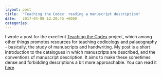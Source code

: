 ```yaml
---
layout: post
title:  "Teaching the Codex: reading a manuscript description"
date:   2017-04-09 12:20:45 +0000
categories: 
---
```

I wrote a post for the excellent [Teaching the Codex](https://teachingthecodex.wordpress.com/) project, which among other things promotes resources for teaching codicology and palaeography - basically, the study of manuscripts and handwriting. My post is a short introduction to the catalogues in which manuscripts are described, and the conventions of manuscript description. It aims to make these sometimes dense and forbidding descriptions a bit more approachable. You can read it [here](https://teachingthecodex.wordpress.com/2017/04/08/reading-a-manuscript-description/).